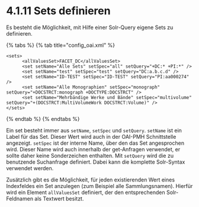 # 4.1.11 Sets definieren

Es besteht die Möglichkeit, mit Hilfe einer Solr-Query eigene Sets zu definieren.

{% tabs %}
{% tab title="config\_oai.xml" %}
```markup
<sets>
      <allValuesSet>FACET_DC</allValuesSet>
      <set setName="Alle Sets" setSpec="all" setQuery="+DC:* +PI:*" />
      <set setName="test" setSpec="test" setQuery="DC:a.b.c.d" />
      <set setName="ID-TEST" setSpec="ID-TEST" setQuery="PI:aa000274" />
      <set setName="Alle Monographien" setSpec="monograph"   setQuery="+DOCSTRCT:monograph +DOCTYPE:DOCSTRCT" />
      <set setName="Mehrbändige Werke und Bände" setSpec="multivolume" setQuery="+(DOCSTRCT:MultiVolumeWork DOCSTRCT:Volume)" />
</sets>
```
{% endtab %}
{% endtabs %}

Ein set besteht immer aus `setName`, `setSpec` und `setQuery`. `setName` ist ein Label für das Set. Dieser Wert wird auch in der OAI-PMH Schnittstelle angezeigt. `setSpec` ist der interne Name, über den das Set angesprochen wird. Dieser Name wird auch innerhalb der get-Anfragen verwendet, er sollte daher keine Sonderzeichen enthalten. Mit `setQuery` wird die zu benutzende Suchanfrage definiert. Dabei kann die komplette Solr-Syntax verwendet werden.

Zusätzlich gibt es die Möglichkeit, für jeden existierenden Wert eines Indexfeldes ein Set anzulegen \(zum Beispiel alle Sammlungsnamen\). Hierfür wird ein Element `allValuesSet` definiert, der den entsprechenden Solr-Feldnamen als Textwert besitzt.

